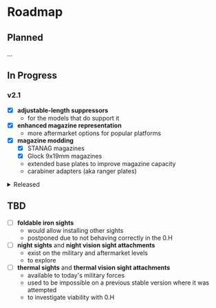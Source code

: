 # Roadmap

## Planned

...

## In Progress

### v2.1

- [x] **adjustable-length suppressors**
  - for the models that do support it
- [x] **enhanced magazine representation**
  - more aftermarket options for popular platforms
- [x] **magazine modding**
  - [x] STANAG magazines
  - [x] Glock 9x19mm magazines
  - extended base plates to improve magazine capacity
  - carabiner adapters (aka ranger plates)

<details>
	<summary>Released</summary>

## Released

### v2.0

- [x] **overhaul contents of the mod**
  - remove some of the gunmods
    - primarily those with overlapping domains or effects that are too similar
  - replace others with streamlined versions
    - no more three-part compact suppressor
  - variantize each attachment
    - keep items generic while providing tacticool counterparts via `gun` variants
    - allow players who aren't tacticool-savvy to enjoy Armory as well
- [x] **rework AR-15 upper receivers**
  - model their dimensions and capabilities as accurately as possible
- [x] **new Army rifle attachments**
  - [x] SIG Sauer TANGO6T variable scope
    - [x] SIG Sauer Alpha4 scope mount
  - [x] Aimpoint CompM4 red dot sight
  - [x] AN/PSQ-23 laser sight/rangefinder
  - [x] DBAL-A2 (aka AN/PEQ-15A) laser sight
  - [x] LA-5B/PEQ laser sight

### v1.1

- [x] **variable-zoom scopes**
- [x] **SOPMOD attachments**
  - [x] Block I
    - [x] KAC QDSS NT4 suppressor
    - [x] Aimpoint CompM2
    - [x] Leupold Mark 4 MR/T 2.5-8x36mm variable scope
    - [x] Trijicon RX01 reflex sight
      - [x] Trijicon RX14 Picatinny mount
  - [x] Block II
    - [x] EOTech 553 holographic sight
    - [x] EOTech EXPS3-0 holographic sight
    - [x] Elcan SpecterDR 1—4× scope
    - [x] Docter MRD
- [x] **audit installation time**
  - QD devices should behave as such

## v1.0

- [x] **remodel existing attachments**
- [x] **new attachments**
  - [x] suppressors
  - [x] muzzle brakes
  - [x] reflex sights
  - [x] scopes
  - [x] suppressor covers
  - [x] laser sights
  - [x] foregrips
  - [x] etc.
- [x] **QD suppressor mounting**
- [x] **specialized sight mounts**

</details>

## TBD

- [ ] **foldable iron sights**
  - would allow installing other sights
  - postponed due to not behaving correctly in the 0.H
- [ ] **night sights** and **night vision sight attachments**
  - exist on the military and aftermarket levels
  - to explore
- [ ] **thermal sights** and **thermal vision sight attachments**
  - available to today's military forces
  - used to be impossible on a previous stable version where it was attempted
  - to investigate viability with 0.H
